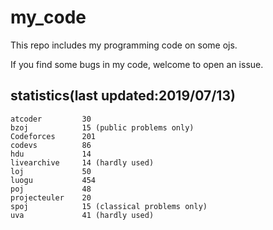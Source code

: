 # my_code

This repo includes my programming code on some ojs.

If you find some bugs in my code, welcome to open an issue.

## statistics(last updated:2019/07/13)
```
atcoder         30
bzoj            15 (public problems only)
Codeforces      201
codevs          86
hdu             14
livearchive     14 (hardly used)
loj             50
luogu           454
poj             48
projecteuler    20
spoj            15 (classical problems only)
uva             41 (hardly used)
```

